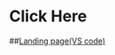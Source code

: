 # Click Here
##[Landing page(VS code)](https://priyanka-panaganti.github.io/open-source-task-1-/index.html)
